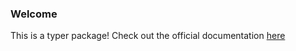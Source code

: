 ### Welcome
This is a typer package!
Check out the official documentation [here](https://typer.tiangolo.com/tutorial/package/)